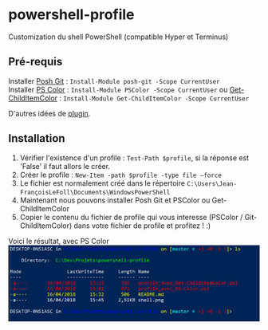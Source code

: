 # powershell-profile
Customization du shell PowerShell (compatible Hyper et Terminus)

## Pré-requis
Installer [Posh Git](https://github.com/dahlbyk/posh-git) : `Install-Module posh-git -Scope CurrentUser`  
Installer [PS Color](https://github.com/Davlind/PSColor) : `Install-Module PSColor -Scope CurrentUser` ou [Get-ChildItemColor](https://github.com/joonro/Get-ChildItemColor) : `Install-Module Get-ChildItemColor -Scope CurrentUser`

D'autres idées de [plugin](http://joonro.github.io/blog/posts/powershell-customizations.html).

## Installation
1) Vérifier l'existence d'un profile : `Test-Path $profile`, si la réponse est 'False' il faut allors le créer.
2) Créer le profile : `New-Item -path $profile -type file –force`
3) Le fichier est normalement créé dans le répertoire `C:\Users\Jean-FrançoisLeFoll\Documents\WindowsPowerShell`
4) Maintenant nous pouvons installer Posh Git et PSColor ou Get-ChildItemColor
5) Copier le contenu du fichier de profile qui vous interesse (PSColor / Git-ChildItemColor) dans votre fichier de profile et profitez ! :)  

Voici le résultat, avec PS Color  
![ps color shell](./pscolor_shell.png)
